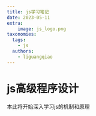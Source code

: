 ```yaml
---
title: js学习笔记
date: 2023-05-11
extra:
    image: js_logo.png
taxonomies:
  tags:
    - js
  authors:
    - liguangqiao  
---
```


# js高级程序设计

本此将开始深入学习js的机制和原理